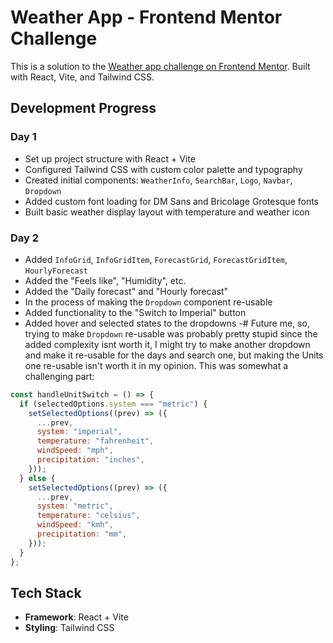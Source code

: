 # Weather App - Frontend Mentor Challenge

This is a solution to the [Weather app challenge on Frontend Mentor](https://www.frontendmentor.io/challenges/weather-app). Built with React, Vite, and Tailwind CSS.

## Development Progress

### Day 1

- Set up project structure with React + Vite
- Configured Tailwind CSS with custom color palette and typography
- Created initial components: `WeatherInfo`, `SearchBar`, `Logo`, `Navbar`, `Dropdown`
- Added custom font loading for DM Sans and Bricolage Grotesque fonts
- Built basic weather display layout with temperature and weather icon

### Day 2

- Added `InfoGrid`, `InfoGridItem`, `ForecastGrid`, `ForecastGridItem`, `HourlyForecast`
- Added the "Feels like", "Humidity", etc.
- Added the "Daily forecast" and "Hourly forecast"
- In the process of making the `Dropdown` component re-usable
- Added functionality to the "Switch to Imperial" button
- Added hover and selected states to the dropdowns
  -# Future me, so, trying to make `Dropdown` re-usable was probably pretty stupid since the added complexity isnt worth it, I might try to make another dropdown and make it re-usable for the days and search one, but making the Units one re-usable isn't worth it in my opinion.
  This was somewhat a challenging part:

```jsx
const handleUnitSwitch = () => {
  if (selectedOptions.system === "metric") {
    setSelectedOptions((prev) => ({
      ...prev,
      system: "imperial",
      temperature: "fahrenheit",
      windSpeed: "mph",
      precipitation: "inches",
    }));
  } else {
    setSelectedOptions((prev) => ({
      ...prev,
      system: "metric",
      temperature: "celsius",
      windSpeed: "kmh",
      precipitation: "mm",
    }));
  }
};
```

## Tech Stack

- **Framework**: React + Vite
- **Styling**: Tailwind CSS

